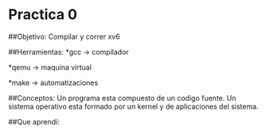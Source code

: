# Practica 0

##Objetivo:
Compilar y correr xv6

##Herramientas:
*gcc -> compilador

*qemu -> maquina virtual

*make -> automatizaciones

##Conceptos:
Un programa esta compuesto de un codigo fuente. Un sistema operativo esta formado por un kernel y de aplicaciones del sistema.

##Que aprendí:
